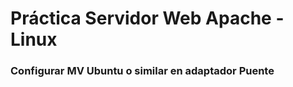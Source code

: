 # **Práctica Servidor Web Apache - Linux**

### **Configurar MV Ubuntu o similar en adaptador Puente**
